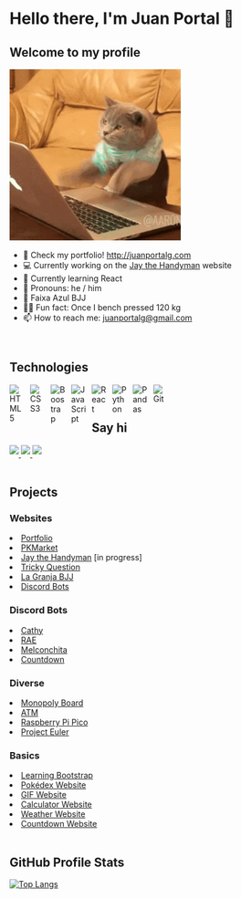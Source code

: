 <h1>Hello there, I'm Juan Portal 👋</h1>

<h2>Welcome to my profile</h2>

<img src="https://raw.githubusercontent.com/juanportal/juanportal/main/cat.gif" width="300">

- 💼 Check my portfolio! http://juanportalg.com
- 💻 Currently working on the <a href='https://github.com/JuanPortal/JaytheHandyman'>Jay the Handyman</a> website
- 🌱 Currently learning React
- 👦 Pronouns: he / him
- 🥋 Faixa Azul BJJ
- 💪🏽 Fun fact: Once I bench pressed 120 kg
- 📫 How to reach me: juanportalg@gmail.com

<br>

<h2>Technologies</h2>

<img align="left" alt="HTML5" width="26px" src="https://cdn.jsdelivr.net/gh/devicons/devicon/icons/html5/html5-original.svg" style="padding-right:10px;" />
<img align="left" alt="CSS3" width="26px" src="https://cdn.jsdelivr.net/gh/devicons/devicon/icons/css3/css3-original.svg" style="padding-right:10px;" />
<img align="left" alt="Boostrap" width="26px" src="https://cdn.jsdelivr.net/gh/devicons/devicon/icons/bootstrap/bootstrap-original.svg" style="padding-right:10px;"/>
<img align="left" alt="JavaScript" width="26px" src="https://cdn.jsdelivr.net/gh/devicons/devicon/icons/javascript/javascript-original.svg" style="padding-right:10px;" />
<img align="left" alt="React" width="26px" src="https://cdn.jsdelivr.net/gh/devicons/devicon/icons/react/react-original.svg" style="padding-right:10px;" />
<img align="left" alt="Python" width="26px" src="https://cdn.jsdelivr.net/gh/devicons/devicon/icons/python/python-original.svg" style="padding-right:10px;" />
<img align="left" alt="Pandas" width="26px" src="https://cdn.jsdelivr.net/gh/devicons/devicon/icons/pandas/pandas-original.svg" style="padding-right:10px;" />
<img align="left" alt="Git" width="26px" src="https://cdn.jsdelivr.net/gh/devicons/devicon/icons/git/git-original.svg" style="padding-right:10px;" />

<br>
<br>

<h2>Say hi</h2>

<a href="https://www.linkedin.com/in/juanportal" target="_blank">
  <img src="https://img.shields.io/badge/linkedin-%ff5851db.svg?color=0072B1&style=for-the-badge&logo=linkedin&logoColor=white" style="margin-bottom: 5px;" />
</a>

<a href="https://twitter.com/JuanPortalG" target="_blank">
  <img src="https://img.shields.io/badge/twitter-%ff5851db.svg?color=1DA1F2&style=for-the-badge&logo=twitter&logoColor=white" style="margin-bottom: 5px;" />
</a>

<a href="https://www.instagram.com/juanportalg/" target="_blank">
  <img src="https://img.shields.io/badge/instagram-%bc2a8d.svg?color=BC2A8D&style=for-the-badge&logo=instagram&logoColor=white" style="margin-bottom: 5px;" />
</a>

<br>
<br>

<h2>Projects</h2>

<h3>Websites</h3>
<li><a href='https://github.com/JuanPortal/Portfolio'>Portfolio</a></li>
<li><a href='https://github.com/JuanPortal/PKMarket'>PKMarket</a></li>
<li><a href='https://github.com/JuanPortal/JaytheHandyman'>Jay the Handyman</a> [in progress]</li>
<li><a href='https://github.com/JuanPortal/TrickyQuestion'>Tricky Question</a></li>
<li><a href='https://github.com/JuanPortal/LaGranjaBJJ'>La Granja BJJ</a></li>
<li><a href='https://github.com/JuanPortal/Website'>Discord Bots</a></li>

<h3>Discord Bots</h3>
<li><a href='https://github.com/JuanPortal/Cathy'>Cathy</a></li>
<li><a href='https://github.com/JuanPortal/DiscordBot-RAE'>RAE</a></li>
<li><a href='https://github.com/JuanPortal/DiscordBot-Melconchita'>Melconchita</a></li>
<li><a href='https://github.com/JuanPortal/DiscordBot-Countdown'>Countdown</a></li>

<h3>Diverse</h3>
<li><a href='https://github.com/JuanPortal/Monopoly-Board'>Monopoly Board</a></li>
<li><a href='https://github.com/JuanPortal/ATM'>ATM</a></li>
<li><a href='https://github.com/JuanPortal/RaspberryPi'>Raspberry Pi Pico</a></li>
<li><a href='https://github.com/JuanPortal/ProjectEuler'>Project Euler</a></li>

<h3>Basics</h3>
<li><a href='https://github.com/JuanPortal/Learning-Bootstrap'>Learning Bootstrap</a></li>
<li><a href='https://github.com/JuanPortal/Pokedex'>Pokédex Website</a></li>
<li><a href='https://github.com/JuanPortal/GIF-Web'>GIF Website</a></li>
<li><a href='https://github.com/JuanPortal/Calculator-Web'>Calculator Website</a></li>
<li><a href='https://github.com/JuanPortal/Weather-Web'>Weather Website</a></li>
<li><a href='https://github.com/JuanPortal/Countdown-Web'>Countdown Website</a></li>

<!--
[![Anurag's GitHub stats](https://github-readme-stats.vercel.app/api?username=juanportal)](https://github.com/anuraghazra/github-readme-stats)
-->

<br>

<h2>GitHub Profile Stats</h2>

[![Top Langs](https://github-readme-stats.vercel.app/api/top-langs/?username=juanportal&layout=compact)](https://github.com/anuraghazra/github-readme-stats)
